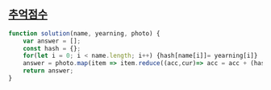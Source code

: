 ## <a href='https://school.programmers.co.kr/learn/courses/30/lessons/176963'>추억점수</a>

```javascript 
function solution(name, yearning, photo) {
    var answer = [];
    const hash = {};
    for(let i = 0; i < name.length; i++) {hash[name[i]]= yearning[i]}
    answer = photo.map(item => item.reduce((acc,cur)=> acc = acc + (hash[cur] || 0),0)) 
    return answer;
}
```
